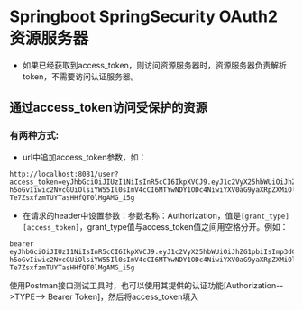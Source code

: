 # Springboot SpringSecurity OAuth2 资源服务器
* 如果已经获取到access_token，则访问资源服务器时，资源服务器负责解析token，不需要访问认证服务器。

## 通过access_token访问受保护的资源 

### 有两种方式: 
* url中追加access_token参数，如：
```
http://localhost:8081/user?access_token=eyJhbGciOiJIUzI1NiIsInR5cCI6IkpXVCJ9.eyJ1c2VyX25hbWUiOiJhZG1pbiIsImp3dC1leHQiOiJKV1Qg5omp5bGV5L-h5oGvIiwic2NvcGUiOlsiYW55Il0sImV4cCI6MTYwNDY1ODc4NiwiYXV0aG9yaXRpZXMiOlsiUk9MRV9hZG1pbiJdLCJqdGkiOiJjYjEzZjhmZC03NWRiLTRmODItOTkxOC00YzFjZGI3MDEwMGMiLCJjbGllbnRfaWQiOiJwb3N0bWFuIn0.W78nue0rPxB-Te7ZsxfzmTUYTasHHfQT0lMgAMG_i5g
```

* 在请求的header中设置参数：参数名称：Authorization，值是`[grant_type] [access_token]`，grant_type值与access_token值之间用空格分开。例如：
```
bearer eyJhbGciOiJIUzI1NiIsInR5cCI6IkpXVCJ9.eyJ1c2VyX25hbWUiOiJhZG1pbiIsImp3dC1leHQiOiJKV1Qg5omp5bGV5L-h5oGvIiwic2NvcGUiOlsiYW55Il0sImV4cCI6MTYwNDY1ODc4NiwiYXV0aG9yaXRpZXMiOlsiUk9MRV9hZG1pbiJdLCJqdGkiOiJjYjEzZjhmZC03NWRiLTRmODItOTkxOC00YzFjZGI3MDEwMGMiLCJjbGllbnRfaWQiOiJwb3N0bWFuIn0.W78nue0rPxB-Te7ZsxfzmTUYTasHHfQT0lMgAMG_i5g
```
使用Postman接口测试工具时，也可以使用其提供的认证功能[Authorization-->TYPE--> Bearer Token]，然后将access_token填入
